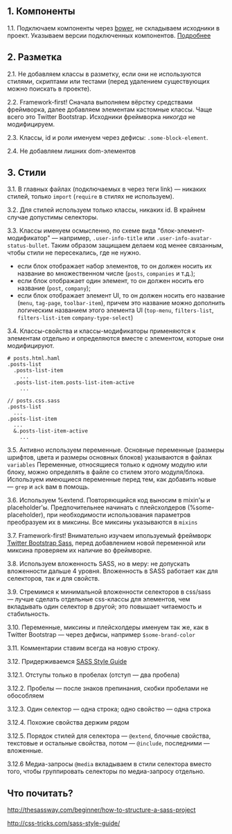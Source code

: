 ## 1. Компоненты
1.1. Подключаем компоненты через [bower](http://bower.io/), не складываем исходники в проект. Указываем версии подключенных компонентов. [Подробнее](https://github.com/BrandyMint/frontend-styleguide/blob/master/components.md)

## 2. Разметка
2.1. Не добавляем классы в разметку, если они не используются стилями, 
   скриптами или тестами (перед удалением существующих можно поискать в проекте). 

2.2. Framework-first! Сначала выполняем вёрстку средствами фреймворка, 
   далее добавляем элементам кастомные классы. Чаще всего это Twitter Bootstrap.
   Исходники фреймворка *никогда* не модифицируем.

2.3. Классы, id и роли именуем через дефисы: `.some-block-element`.

2.4. Не добавляем лишних dom-элементов

## 3. Стили

3.1. В главных файлах (подключаемых в через теги link) — никаких стилей, только `import` (`require` в стилях не используем).

3.2. Для стилей используем только классы, никаких id.
   В крайнем случае допустимы селекторы.

3.3. Классы именуем осмысленно, по схеме вида "блок-элемент-модификатор" — например, 
  `.user-info-title` или `.user-info-avatar-status-bullet`.
  Таким образом защищаем делаем код менее связанным, 
  чтобы стили не пересекались, где не нужно.

   * если блок отображает набор элементов, то он должен носить их
     название во множественном числе (`posts`, `companies` и т.д.);
   * если блок отображает один элемент, то он должен носить его название
     (`post`, `company`);
   * если блок отображает элемент UI, то он должен носить его название
     (`menu`, `tag-page`, `toolbar-item`), причем это название можно дополнить
     логическим названием этого элемента UI (`top-menu`, `filters-list`, `filters-list-item`
     `company-type-select`)
   
3.4. Классы-свойства и классы-модификаторы применяются к элементам
   отдельно и определяются вместе с элементом, которые они
   модифицируют.

   ```
   # posts.html.haml
   .posts-list
     .posts-list-item
       ...
     .posts-list-item.posts-list-item-active
       ...
   
   // posts.css.sass
   .posts-list
     ...
   .posts-list-item
     ...
     &.posts-list-item-active
       ...
   ```
   
3.5. Активно используем переменные.
   Основные переменные (размеры шрифтов, цвета и размеры основных блоков)
   указываются в файлах `variables`
   Переменные, относящиеся только к одному модулю или блоку, можно определять в файле со стилем этого модуля/блока.
   Используем имеющиеся переменные перед тем, как добавить новые — `grep` и `ack` вам в помощь.

3.6. Используем %extend.
   Повторяющийся код выносим в mixin'ы и placeholder'ы.
   Предпочительнее начинать с плейсхолдеров (%some-placeholder), при необходимости использования параметров преобразуем их в миксины.
   Все миксины указываются в `mixins`

3.7. Framework-first! Внимательно изучаем ипользуемый фреймворк [Twitter Bootstrap Sass](https://github.com/twbs/bootstrap-sass),
   перед добавлением новой переменной или миксина проверяем их наличие во фреймворке.

3.8. Используем вложенность SASS, но в меру: не допускать вложенности дальше 4 уровня.
   Вложенность в SASS работает как для селекторов, так и для свойств.
   
3.9. Стремимся к минимальной вложенности селекторов в css/sass — лучше сделать отдельные css-классы для элементов, 
   чем вкладывать один селектор в другой; это повышает читаемость и стабильность.

3.10. Переменные, миксины и плейсхолдеры именуем так же, как в Twitter Bootstrap — через дефисы, например `$some-brand-color`

3.11. Комментарии ставим всегда на новую строку.

3.12. Придерживаемся [SASS Style Guide](http://css-tricks.com/sass-style-guide/)

3.12.1. Отступы только в пробелах (отступ — два пробела)

3.12.2. Пробелы — после знаков препинания, скобки пробелами не обособляем

3.12.3. Один селектор — одна строка; одно свойство — одна строка

3.12.4. Похожие свойства держим рядом

3.12.5. Порядок стилей для селектора — `@extend`, блочные свойства, текстовые и остальные свойства, потом — `@include`, последними — вложенные.

3.12.6 Медиа-запросы `@media` вкладываем в стили селектора вместо того, чтобы группировать селекторы по медиа-запросу отдельно.



## Что почитать?

http://thesassway.com/beginner/how-to-structure-a-sass-project

http://css-tricks.com/sass-style-guide/
